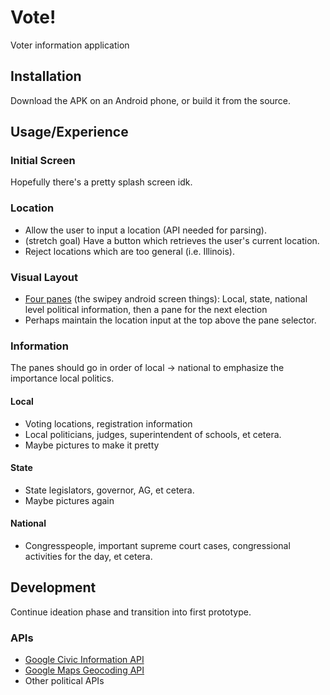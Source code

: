 # Vote!

Voter information application

## Installation

Download the APK on an Android phone, or build it from the source.

## Usage/Experience

### Initial Screen

Hopefully there's a pretty splash screen idk.

### Location

* Allow the user to input a location (API needed for parsing).
* (stretch goal) Have a button which retrieves the user's current location.
* Reject locations which are too general (i.e. Illinois).

### Visual Layout

* [Four panes](https://developer.android.com/training/implementing-navigation/lateral.html) (the swipey android screen things): Local, state, national level political information, then a pane for the next election
* Perhaps maintain the location input at the top above the pane selector.

### Information

The panes should go in order of local $\rightarrow$ national to emphasize the importance local politics.

#### Local

* Voting locations, registration information
* Local politicians, judges, superintendent of schools, et cetera.
* Maybe pictures to make it pretty

#### State

* State legislators, governor, AG, et cetera.
* Maybe pictures again

#### National

* Congresspeople, important supreme court cases, congressional activities for the day, et cetera.

## Development

Continue ideation phase and transition into first prototype.

### APIs
* [Google Civic Information API](https://developers.google.com/civic-information/)
* [Google Maps Geocoding API](https://developers.google.com/maps/documentation/geocoding/start)
* Other political APIs

